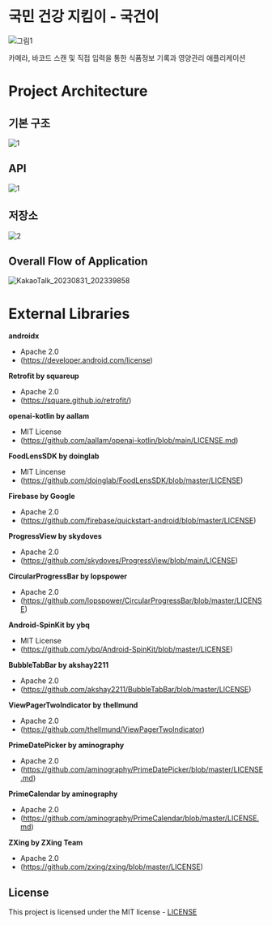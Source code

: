 # 국민 건강 지킴이 - 국건이

![그림1](https://github.com/Good-Gun/Good-Gun/assets/65019047/1dcda7da-d4ae-4eb5-9512-418c60e51763)


카메라, 바코드 스캔 및 직접 입력을 통한 식품정보 기록과 영양관리 애플리케이션



# Project Architecture
## 기본 구조
![1](https://github.com/Good-Gun/Good-Gun/assets/101652649/255e9af3-bcd2-4dce-adc4-fb3a90b328a9)

## API
![1](https://github.com/Good-Gun/Good-Gun/assets/65019047/86fd466d-717e-4883-a52a-d1a055b35999)


## 저장소
![2](https://github.com/Good-Gun/Good-Gun/assets/65019047/657ae619-e5a5-408f-9219-a0d627876baa)


## Overall Flow of Application
![KakaoTalk_20230831_202339858](https://github.com/Good-Gun/Good-Gun/assets/101652649/f562dcfa-c6d2-4f62-bb92-a4610d628fe4)

# External Libraries
**androidx**
- Apache 2.0
- (https://developer.android.com/license)

**Retrofit by squareup**
- Apache 2.0
- (https://square.github.io/retrofit/)

**openai-kotlin by aallam**
- MIT License
- (https://github.com/aallam/openai-kotlin/blob/main/LICENSE.md)

**FoodLensSDK by doinglab**
- MIT Lincense
- (https://github.com/doinglab/FoodLensSDK/blob/master/LICENSE)

**Firebase by Google**
- Apache 2.0
- (https://github.com/firebase/quickstart-android/blob/master/LICENSE)

**ProgressView by skydoves**
- Apache 2.0
- (https://github.com/skydoves/ProgressView/blob/main/LICENSE)

**CircularProgressBar by lopspower**
- Apache 2.0
- (https://github.com/lopspower/CircularProgressBar/blob/master/LICENSE)

**Android-SpinKit by ybq**
- MIT License
- (https://github.com/ybq/Android-SpinKit/blob/master/LICENSE)

**BubbleTabBar by akshay2211**
- Apache 2.0
- (https://github.com/akshay2211/BubbleTabBar/blob/master/LICENSE)

**ViewPagerTwoIndicator by thellmund**
- Apache 2.0
- (https://github.com/thellmund/ViewPagerTwoIndicator)

**PrimeDatePicker by aminography**
- Apache 2.0
- (https://github.com/aminography/PrimeDatePicker/blob/master/LICENSE.md)

**PrimeCalendar by aminography**
- Apache 2.0
- (https://github.com/aminography/PrimeCalendar/blob/master/LICENSE.md)

**ZXing by ZXing Team**
- Apache 2.0
- (https://github.com/zxing/zxing/blob/master/LICENSE)

## License
This project is licensed under the MIT license - [LICENSE](https://github.com/Good-Gun/Good-Gun/blob/main/LICENSE)
